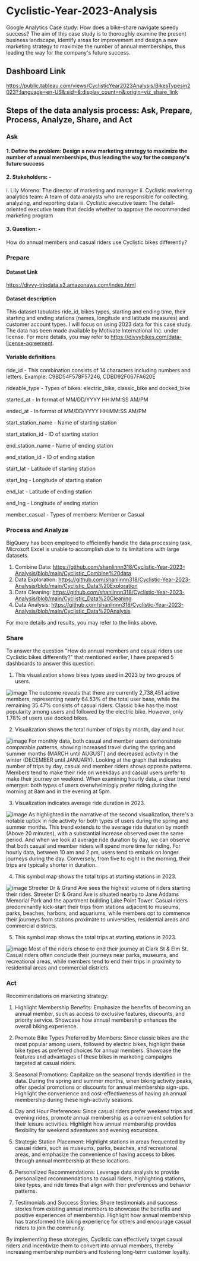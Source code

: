 # Cyclistic-Year-2023-Analysis
Google Analytics Case study: How does a bike-share navigate speedy success? The aim of this case study is to thoroughly examine the present business landscape, identify areas for improvement and design a new marketing strategy to maximize the number of annual memberships, thus leading the way for the company's future success.

## Dashboard Link
https://public.tableau.com/views/CyclisticYear2023Analysis/BikesTypesin2023?:language=en-US&:sid=&:display_count=n&:origin=viz_share_link


##  Steps of the data analysis process: Ask, Prepare, Process, Analyze, Share, and Act

### Ask
#### 1. Define the problem: Design a new marketing strategy to maximize the number of annual memberships, thus leading the way for the company's future success

#### 2. Stakeholders: - 
i. Lily Moreno: The director of marketing and manager
ii. Cyclistic marketing analytics team: A team of data analysts who are responsible for collecting, analyzing, and reporting data
iii. Cyclistic executive team: The detail-oriented executive team that decide whether to approve the recommended marketing program

#### 3. Question: - 
How do annual members and casual riders use Cyclistic bikes differently?


### Prepare

#### Dataset Link
https://divvy-tripdata.s3.amazonaws.com/index.html

#### Dataset description
This dataset tabulates ride_id, bikes types, starting and ending time, their starting and ending stations (names, longitude and latitude measures) and customer account types. I will focus on using 2023 data for this case study.
The data has been made available by Motivate International Inc. under license. For more details, you may refer to https://divvybikes.com/data-license-agreement. 

#### Variable definitions

ride_id - This combination consists of 14 characters including numbers and letters. Example: C9BD54F578F57246, CDBD92F067FA620E

rideable_type - Types of bikes: electric_bike, classic_bike and docked_bike

started_at - In format of MM/DD/YYYY HH:MM:SS AM/PM

ended_at - In format of MM/DD/YYYY HH:MM:SS AM/PM

start_station_name - Name of starting station

start_station_id - ID of starting station

end_station_name - Name of ending station

end_station_id - ID of ending station

start_lat - Latitude of starting station

start_lng	- Longitude of starting station

end_lat	- Latitude of ending station

end_lng	- Longitude of ending station

member_casual - Types of members: Member or Casual


### Process and Analyze
BigQuery has been employed to efficiently handle the data processing task, Microsoft Excel is unable to accomplish due to its limitations with large datasets.

1. Combine Data: https://github.com/shanlinnn318/Cyclistic-Year-2023-Analysis/blob/main/Cyclistic_Combine%20data
2. Data Exploration: https://github.com/shanlinnn318/Cyclistic-Year-2023-Analysis/blob/main/Cyclistic_Data%20Exploration
3. Data Cleaning: https://github.com/shanlinnn318/Cyclistic-Year-2023-Analysis/blob/main/Cyclistic_Data%20Cleaning
4. Data Analysis: https://github.com/shanlinnn318/Cyclistic-Year-2023-Analysis/blob/main/Cyclistic_Data%20Analysis
   
For more details and results, you may refer to the links above.


### Share
To answer the question "How do annual members and casual riders use Cyclistic bikes differently?" that mentioned earlier, I have prepared 5 dashboards to answer this question.

1. This visualization shows bikes types used in 2023 by two groups of users.

![image](https://github.com/shanlinnn318/Cyclistic-Year-2023-Analysis/assets/113488502/aeb6d919-e1b5-4bc6-8a89-f8dd2c40a946)
The outcome reveals that there are currently 2,738,451 active members, representing nearly 64.53% of the total user base, while the remaining 35.47% consists of casual riders. Classic bike has the most popularity among users and followed by the electric bike. However, only 1.78% of users use docked bikes.

2. Visualization shows the total number of trips by month, day and hour.

![image](https://github.com/shanlinnn318/Cyclistic-Year-2023-Analysis/assets/113488502/5a3b0847-0f7b-4ccf-b432-2a66cc644924)
For monthly data, both casual and member users demonstrate comparable patterns, showing increased travel during the spring and summer months (MARCH until AUGUST) and decreased activity in the winter (DECEMBER until JANUARY). Looking at the graph that indicates number of trips by day, casual and member riders shows opposite patterns. Members tend to make their ride on weekdays and casual users prefer to make their journey on weekend. When examining hourly data, a clear trend emerges: both types of users overwhelmingly prefer riding during the morning at 8am and in the evening at 5pm.

3. Visualization indicates average ride duration in 2023.

![image](https://github.com/shanlinnn318/Cyclistic-Year-2023-Analysis/assets/113488502/a043c5e8-d93e-4b58-8b40-aac4e6a2711a)
As highlighted in the narrative of the second visualization, there's a notable uptick in ride activity for both types of users during the spring and summer months. This trend extends to the average ride duration by month (Above 20 minutes), with a substantial increase observed over the same period. And when we look at average ride duration by day, we can observe that both casual and member riders will spend more time for riding. For hourly data, between 10 am and 2 pm, users tend to embark on longer journeys during the day. Conversely, from five to eight in the morning, their trips are typically shorter in duration.

4. This symbol map shows the total trips at starting stations in 2023.
   
![image](https://github.com/shanlinnn318/Cyclistic-Year-2023-Analysis/assets/113488502/e1751338-cce4-4ba2-9ff5-9407780c112f)
Streeter Dr & Grand Ave sees the highest volume of riders starting their rides. Streeter Dr & Grand Ave is situated nearby to Jane Addams Memorial Park and the apartment building Lake Point Tower. Casual riders predominantly kick-start their trips from stations adjacent to museums, parks, beaches, harbors, and aquariums, while members opt to commence their journeys from stations proximate to universities, residential areas and commercial districts.

5. This symbol map shows the total trips at starting stations in 2023.
   
![image](https://github.com/shanlinnn318/Cyclistic-Year-2023-Analysis/assets/113488502/eb256024-39e7-48b6-b9b4-b96e5685b09a)
Most of the riders chose to end their journey at Clark St & Elm St. Casual riders often conclude their journeys near parks, museums, and recreational areas, while members tend to end their trips in proximity to residential areas and commercial districts.



### Act
Recommendations on marketing strategy:

1. Highlight Membership Benefits: Emphasize the benefits of becoming an annual member, such as access to exclusive features, discounts, and priority service. Showcase how annual membership enhances the overall biking experience.

2. Promote Bike Types Preferred by Members: Since classic bikes are the most popular among users, followed by electric bikes, highlight these bike types as preferred choices for annual members. Showcase the features and advantages of these bikes in marketing campaigns targeted at casual riders.

3. Seasonal Promotions: Capitalize on the seasonal trends identified in the data. During the spring and summer months, when biking activity peaks, offer special promotions or discounts for annual membership sign-ups. Highlight the convenience and cost-effectiveness of having an annual membership during these high-activity seasons.

4. Day and Hour Preferences: Since casual riders prefer weekend trips and evening rides, promote annual membership as a convenient solution for their leisure activities. Highlight how annual membership provides flexibility for weekend adventures and evening excursions.

5. Strategic Station Placement: Highlight stations in areas frequented by casual riders, such as museums, parks, beaches, and recreational areas, and emphasize the convenience of having access to bikes through annual membership at these locations.

6. Personalized Recommendations: Leverage data analysis to provide personalized recommendations to casual riders, highlighting stations, bike types, and ride times that align with their preferences and behavior patterns.

7. Testimonials and Success Stories: Share testimonials and success stories from existing annual members to showcase the benefits and positive experiences of membership. Highlight how annual membership has transformed the biking experience for others and encourage casual riders to join the community.

By implementing these strategies, Cyclistic can effectively target casual riders and incentivize them to convert into annual members, thereby increasing membership numbers and fostering long-term customer loyalty.
    

